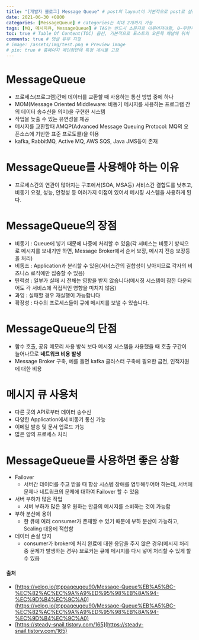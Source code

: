 ```yaml
---
title: "[개발자 블로그] Message Queue" # post의 layout이 기본적으로 post로 설정되어있어서 Front Matter에 따로 layout변수를 만들어 주지 않아도 됨
date: 2021-06-30 +0800
categories: [MessageQueue] # categories는 최대 2개까지 가능
tags: [MQ, 메시지큐, MessageQueue] # TAG는 반드시 소문자로 이루어져야함, 0~무한개까지 지정 가능
toc: true # Table Of Content(TOC) 옵션, 기본적으로 포스트의 오른쪽 패널에 위치
comments: true # 댓글 유무 지정
# image: /assets/img/test.png # Preview image
# pin: true # 홈페이지 메인화면에 특정 게시물 고정
---
```


# MessageQueue
- 프로세스(프로그램)간에 데이터를 교환할 때 사용하는 통신 방법 중에 하나
- MOM(Message Oriented Middleware: 비동기 메시지를 사용하는 프로그램 간의 데이터 송수신을 의미)을 구현한 시스템
- 작업을 늦출 수 있는 유연성을 제공
- 메시지를 교환할때 AMQP(Advanced Message Queuing Protocol: MQ의 오픈소스에 기반한 표준 프로토콜)을 이용
- kafka, RabbitMQ, Active MQ, AWS SQS, Java JMS등이 존재

# MessageQueue를 사용해야 하는 이유
- 프로세스간의 연관이 많아지는 구조에서(SOA, MSA등) 서비스간 결합도를 낮추고, 비동기 요청, 성능, 안정성 등 여러가지 이점이 있어서 메시징 시스템을 사용하게 된다.

# MessageQueue의 장점
- 비동기 : Queue에 넣기 때문에 나중에 처리할 수 있음(각 서비스는 비동기 방식으로 메시지를 보내기만 하면, Message Broker에서 순서 보장, 메시지 전송 보장등을 처리)
- 비동조 : Application과 분리할 수 있음(서비스간의 결합성이 낮아지므로 각자의 비즈니스 로직에만 집중할 수 있음)
- 탄력성 : 일부가 실패 시 전체는 영향을 받지 않습니다(메시징 시스템이 잠깐 다운되어도 각 서비스에 직접적인 영향을 미치지 않음)
- 과잉 : 실패할 경우 재실행이 가능합니다
- 확장성 : 다수의 프로세스들이 큐에 메시지를 보낼 수 있습니다.

# MessageQueue의 단점
- 함수 호출, 공유 메모리 사용 방식 보다 메시징 시스템을 사용했을 때 호출 구간이 늘어나므로 <b>네트워크 비용 발생</b>
- Message Broker 구축, 예를 들면 kafka 클러스터 구축에 필요한 금전, 인적자원에 대한 비용

# 메시지 큐 사용처
- 다른 곳의 API로부터 데이터 송수신
- 다양한 Application에서 비동기 통신 가능
- 이메일 발송 및 문서 업로드 가능
- 많은 양의 프로세스 처리

# MessageQueue를 사용하면 좋은 상황
- Failover
    - 서버간 데이터를 주고 받을 때 항상 시스템 장애를 염두해두어야 하는데, 서버에 문제나 네트워크의 문제에 대하여 Failover 할 수 있음
- 서버 부하가 많은 작업
    - 서버 부하가 많은 경우 원하는 만큼의 메시지를 소비하는 것이 가능함
- 부하 분산에 용이
    - 한 큐에 여러 consumer가 존재할 수 있기 때문에 부하 분산이 가능하고, Scaling 대응에 적합함
- 데이터 손실 방지
    - consumer가 broker에 처리 완료에 대한 응답을 주지 않은 경우(메시지 처리 중 문제가 발생하는 경우) 브로커는 큐에 메시지를 다시 넣어 처리할 수 있게 할 수 있음

#### 출처
- [https://velog.io/@ppageugeu90/Message-Queue%EB%A5%BC-%EC%82%AC%EC%9A%A9%ED%95%98%EB%8A%94-%EC%9D%B4%EC%9C%A0](https://velog.io/@ppageugeu90/Message-Queue%EB%A5%BC-%EC%82%AC%EC%9A%A9%ED%95%98%EB%8A%94-%EC%9D%B4%EC%9C%A0)
- [https://steady-snail.tistory.com/165](https://steady-snail.tistory.com/165)